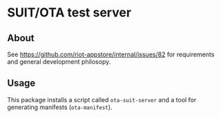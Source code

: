 # SUIT/OTA test server

## About

See https://github.com/riot-appstore/internal/issues/82 for requirements and
general development philosopy.

## Usage

This package installs a script called `ota-suit-server` and a tool for generating
manifests (`ota-manifest`).
